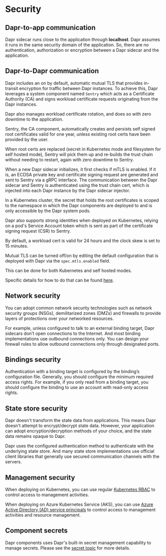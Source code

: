 # Security

## Dapr-to-app communication

Dapr sidecar runs close to the application through **localhost**. Dapr assumes it runs in the same security domain of the application. So, there are no authentication, authorization or encryption between a Dapr sidecar and the application.

## Dapr-to-Dapr communication

Dapr includes an on by default, automatic mutual TLS that provides in-transit encryption for traffic between Dapr instances.
To achieve this, Dapr leverages a system component named `Sentry` which acts as a Certificate Authority (CA) and signs workload certificate requests originating from the Dapr instances.

Dapr also manages workload certificate rotation, and does so with zero downtime to the application.

Sentry, the CA component, automatically creates and persists self signed root certificates valid for one year, unless existing root certs have been provided by the user.

When root certs are replaced (secret in Kubernetes mode and filesystem for self hosted mode), Sentry will pick them up and re-builds the trust chain without needing to restart, again with zero downtime to Sentry.

When a new Dapr sidecar initializes, it first checks if mTLS is enabled. If it is, an ECDSA private key and certificate signing request are generated and sent to Sentry via a gRPC interface. The communication between the Dapr sidecar and Sentry is authenticated using the trust chain cert, which is injected into each Dapr instance by the Dapr sidecar injector.

In a Kubernetes cluster, the secret that holds the root certificates is scoped to the namespace in which the Dapr components are deployed to and is only accessible by the Dapr system pods.

Dapr also supports strong identities when deployed on Kubernetes, relying on a pod's Service Account token which is sent as part of the certificate signing request (CSR) to Sentry.

By default, a workload cert is valid for 24 hours and the clock skew is set to 15 minutes.

Mutual TLS can be turned off/on by editing the default configuration that is deployed with Dapr via the `spec.mtls.enabled` field.

This can be done for both Kubernetes and self hosted modes.

Specific details for how to do that can be found [here](../../howto/configure-mtls).

## Network security

You can adopt common network security technologies such as network security groups (NSGs), demilitarized zones (DMZs) and firewalls to provide layers of protections over your networked resources.

For example, unless configured to talk to an external binding target, Dapr sidecars don’t open connections to the Internet. And most binding implementations use outbound connections only. You can design your firewall rules to allow outbound connections only through designated ports.

## Bindings security

Authentication with a binding target is configured by the binding’s configuration file. Generally, you should configure the minimum required access rights. For example, if you only read from a binding target, you should configure the binding to use an account with read-only access rights.

## State store security

Dapr doesn't transform the state data from applications. This means Dapr doesn't attempt to encrypt/decrypt state data. However, your application can adopt encryption/decryption methods of your choice, and the state data remains opaque to Dapr.

Dapr uses the configured authentication method to authenticate with the underlying state store. And many state store implementations use official client libraries that generally use secured communication channels with the servers.

## Management security

When deploying on Kubernetes, you can use regular [Kubernetes RBAC]( https://kubernetes.io/docs/reference/access-authn-authz/rbac/) to control access to management activities.

When deploying on Azure Kubernetes Service (AKS), you can use [Azure Active Directory (AD) service principals]( https://docs.microsoft.com/en-us/azure/active-directory/develop/app-objects-and-service-principals) to control access to management activities and resource management.

## Component secrets

Dapr components uses Dapr's built-in secret management capability to manage secrets. Please see the [secret topic](../components/secrets.md) for more details.

